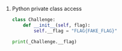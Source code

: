 1. Python private class access

    ```python
    class Challenge:
        def __init__(self, flag):
            self.__flag = "FLAG{FAKE_FLAG}"

    print(_Challenge.__flag)
    ```
